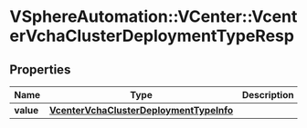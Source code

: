 # VSphereAutomation::VCenter::VcenterVchaClusterDeploymentTypeResp

## Properties
Name | Type | Description | Notes
------------ | ------------- | ------------- | -------------
**value** | [**VcenterVchaClusterDeploymentTypeInfo**](VcenterVchaClusterDeploymentTypeInfo.md) |  | 


